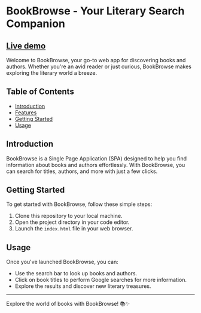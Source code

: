 # BookBrowse - Your Literary Search Companion
[Live demo](https://alex-trotman.github.io/phase-1-project/)
---
Welcome to BookBrowse, your go-to web app for discovering books and authors. Whether you're an avid reader or just curious, BookBrowse makes exploring the literary world a breeze.

## Table of Contents

- [Introduction](#introduction)
- [Features](#features)
- [Getting Started](#getting-started)
- [Usage](#usage)

## Introduction

BookBrowse is a Single Page Application (SPA) designed to help you find information about books and authors effortlessly. With BookBrowse, you can search for titles, authors, and more with just a few clicks.

## Getting Started

To get started with BookBrowse, follow these simple steps:

1. Clone this repository to your local machine.
2. Open the project directory in your code editor.
3. Launch the `index.html` file in your web browser.

## Usage

Once you've launched BookBrowse, you can:

- Use the search bar to look up books and authors.
- Click on book titles to perform Google searches for more information.
- Explore the results and discover new literary treasures.

---

Explore the world of books with BookBrowse! 📚✨

